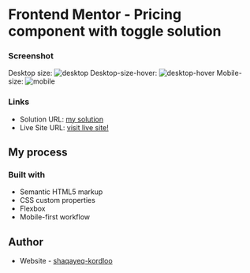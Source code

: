 # Frontend Mentor - Pricing component with toggle solution


### Screenshot

Desktop size: ![desktop](https://user-images.githubusercontent.com/100580688/189523100-e76fd0db-1cec-4da0-8bef-c5868860b1f7.png)
Desktop-size-hover: ![desktop-hover](https://user-images.githubusercontent.com/100580688/189523216-cf504f0a-b82c-4f77-bb34-ce03693ca351.png)
Mobile-size: ![mobile](https://user-images.githubusercontent.com/100580688/189523258-6ca0f765-4a28-477a-9fba-d7dce68bc8be.png)


### Links

- Solution URL: [my solution](https://github.com/Shaqayeq-Kordloo/pricing-component-with-toggle)
- Live Site URL: [visit live site!](https://shaqayeq-kordloo.github.io/pricing-component-with-toggle/)

## My process

### Built with

- Semantic HTML5 markup
- CSS custom properties
- Flexbox
- Mobile-first workflow


## Author

- Website - [shaqayeq-kordloo](https://github.com/Shaqayeq-Kordloo)


